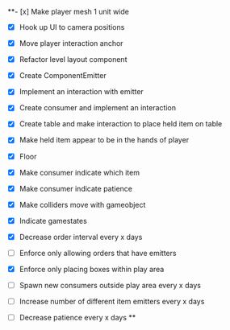 **- [x] Make player mesh 1 unit wide
- [x] Hook up UI to camera positions
- [x] Move player interaction anchor
- [x] Refactor level layout component
- [x] Create ComponentEmitter
- [x] Implement an interaction with emitter
- [x] Create consumer and implement an interaction
- [x] Create table and make interaction to place held item on table
- [x] Make held item appear to be in the hands of player
- [x] Floor
- [x] Make consumer indicate which item
- [x] Make consumer indicate patience
- [x] Make colliders move with gameobject
- [x] Indicate gamestates
- [x] Decrease order interval every x days
- [ ] Enforce only allowing orders that have emitters
- [x] Enforce only placing boxes within play area
- [ ] Spawn new consumers outside play area every x days

- [ ] Increase number of different item emitters every x days
- [ ] Decrease patience every x days
**